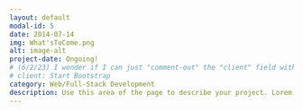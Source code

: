 ```yaml
---
layout: default
modal-id: 5
date: 2014-07-14
img: What'sToCome.png
alt: image-alt
project-date: Ongoing!
# (6/2/23) I wonder if I can just "comment-out" the "client" field without consequence (...?):
# client: Start Bootstrap 
category: Web/Full-Stack Development
description: Use this area of the page to describe your project. Lorem ipsum dolor sit amet, consectetur adipisicing elit. Mollitia neque assumenda ipsam nihil, molestias magnam, recusandae quos quis inventore quisquam velit asperiores, vitae? Reprehenderit soluta, eos quod consequuntur itaque. Nam.
---
```

